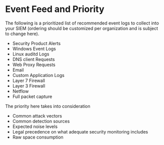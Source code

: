 # Event Feed and Priority

The following is a prioritized list of recommended event logs to collect into your SIEM (ordering should be customized per organization and is subject to change here). 

- Security Product Alerts
- Windows Event Logs
- Linux auditd Logs
- DNS client Requests
- Web Proxy Requests
- Email
- Custom Application Logs
- Layer 7 Firewall
- Layer 3 Firewall
- Netflow
- Full packet capture

The priority here takes into consideration
- Common attack vectors 
- Common detection sources
- Expected noise levels
- Legal precedence on what adequate security monitoring includes
- Raw space consumption